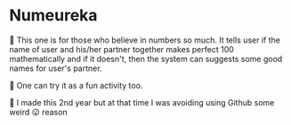 # Numeureka
🔷 This one is for those who believe in numbers so much. It tells user if the name of user and his/her partner together makes perfect 100 mathematically and if it doesn't, then the system can suggests some good names for user's partner.

🔷 One can try it as a fun activity too.

🔷 I made this 2nd year but at that time I was avoiding using Github some weird 😛 reason
